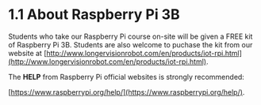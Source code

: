 # 1.1 About Raspberry Pi 3B

Students who take our Raspberry Pi course on-site will be given a FREE kit of Raspberry Pi 3B. Students are also welcome to puchase the kit from our website at [http://www.longervisionrobot.com/en/products/iot-rpi.html](http://www.longervisionrobot.com/en/products/iot-rpi.html).

The **HELP** from Raspberry Pi official websites is strongly recommended:

[https://www.raspberrypi.org/help/](https://www.raspberrypi.org/help/).

